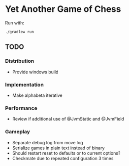 # Yet Another Game of Chess
Run with:
```
./gradlew run
```

## TODO
### Distribution
- Provide windows build

### Implementation

- Make alphabeta iterative

### Performance
- Review if additional use of @JvmStatic and @JvmField

### Gameplay
- Separate debug log from move log
- Serialize games in plain text instead of binary
- Should restart reset to defaults or to current options?
- Checkmate due to repeated configuration 3 times
